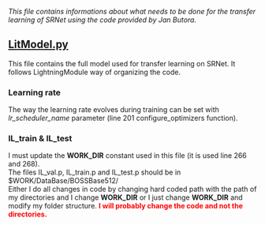 *This file contains informations about what needs to be done for the transfer learning of SRNet using the code provided by Jan Butora.*

## <u>**LitModel.py**</u><br>
This file contains the full model used for transfer learning on SRNet. It follows LightningModule way of organizing the code.

### Learning rate
The way the learning rate evolves during training can be set with *lr_scheduler_name* parameter (line 201 configure_optimizers function).

### IL_train & IL_test
I must update the **WORK_DIR** constant used in this file (it is used line 266 and 268).<br>
The files IL_val.p, IL_train.p and IL_test.p should be in $WORK/DataBase/BOSSBase512/<br>
Either I do all changes in code by changing hard coded path with the path of my directories and I change **WORK_DIR** or I just change **WORK_DIR** and modify my folder structure. <span style="color: red">**I will probably change the code and not the directories.**</span>
